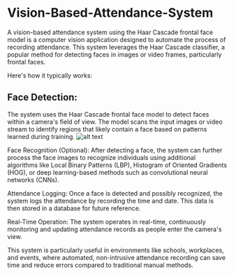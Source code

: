 # Vision-Based-Attendance-System

A vision-based attendance system using the Haar Cascade frontal face model is a computer vision application designed to automate the process of recording attendance. This system leverages the Haar Cascade classifier, a popular method for detecting faces in images or video frames, particularly frontal faces.

Here's how it typically works:

## Face Detection: 
The system uses the Haar Cascade frontal face model to detect faces within a camera's field of view. The model scans the input images or video stream to identify regions that likely contain a face based on patterns learned during training.
![alt text]()

Face Recognition (Optional): After detecting a face, the system can further process the face images to recognize individuals using additional algorithms like Local Binary Patterns (LBP), Histogram of Oriented Gradients (HOG), or deep learning-based methods such as convolutional neural networks (CNNs).

Attendance Logging: Once a face is detected and possibly recognized, the system logs the attendance by recording the time and date. This data is then stored in a database for future reference.

Real-Time Operation: The system operates in real-time, continuously monitoring and updating attendance records as people enter the camera's view.

This system is particularly useful in environments like schools, workplaces, and events, where automated, non-intrusive attendance recording can save time and reduce errors compared to traditional manual methods.






